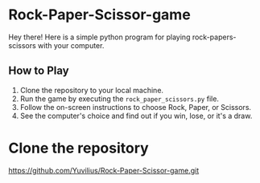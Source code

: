 # Rock-Paper-Scissor-game
Hey there! Here is a simple python program for playing rock-papers-scissors with your computer.

## How to Play

1. Clone the repository to your local machine.
2. Run the game by executing the `rock_paper_scissors.py` file.
3. Follow the on-screen instructions to choose Rock, Paper, or Scissors.
4. See the computer's choice and find out if you win, lose, or it's a draw.

# Clone the repository
https://github.com/Yuvilius/Rock-Paper-Scissor-game.git
